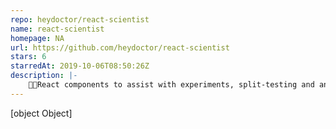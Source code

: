 ```yaml
---
repo: heydoctor/react-scientist
name: react-scientist
homepage: NA
url: https://github.com/heydoctor/react-scientist
stars: 6
starredAt: 2019-10-06T08:50:26Z
description: |-
    👩‍🔬React components to assist with experiments, split-testing and analytics
---
```


[object Object]
